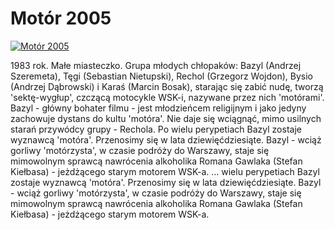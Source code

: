 Motór 2005 
=============
[![Motór 2005 ](http://vidos.pl/images/player.gif)](http://vidos.pl/motor-2005)

 1983 rok. Małe miasteczko. Grupa młodych chłopaków: Bazyl (Andrzej Szeremeta), Tęgi (Sebastian Nietupski), Rechol (Grzegorz Wojdon), Bysio (Andrzej Dąbrowski) i Karaś (Marcin Bosak), starając się zabić nudę, tworzą 'sektę-wygłup', czczącą motocykle WSK-i, nazywane przez nich 'motórami'. Bazyl - główny bohater filmu - jest młodzieńcem religijnym i jako jedyny zachowuje dystans do kultu 'motóra'. Nie daje się wciągnąć, mimo usilnych starań przywódcy grupy - Rechola. Po wielu perypetiach Bazyl zostaje wyznawcą 'motóra'. Przenosimy się w lata dziewięćdziesiąte. Bazyl - wciąż gorliwy 'motórzysta', w czasie podróży do Warszawy, staje się mimowolnym sprawcą nawrócenia alkoholika Romana Gawlaka (Stefan Kiełbasa) - jeżdżącego starym motorem WSK-a.  ... wielu perypetiach Bazyl zostaje wyznawcą 'motóra'. Przenosimy się w lata dziewięćdziesiąte. Bazyl - wciąż gorliwy 'motórzysta', w czasie podróży do Warszawy, staje się mimowolnym sprawcą nawrócenia alkoholika Romana Gawlaka (Stefan Kiełbasa) - jeżdżącego starym motorem WSK-a.
